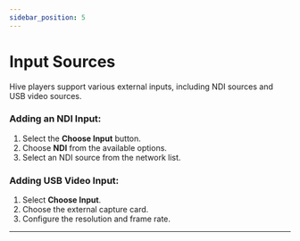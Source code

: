 ```yaml
---
sidebar_position: 5
---
```


# Input Sources

Hive players support various external inputs, including NDI sources and USB video sources.

### Adding an NDI Input:
1. Select the **Choose Input** button.
2. Choose **NDI** from the available options.
3. Select an NDI source from the network list.

### Adding USB Video Input:
1. Select **Choose Input**.
2. Choose the external capture card.
3. Configure the resolution and frame rate.

---
